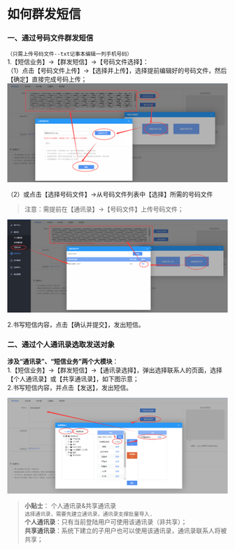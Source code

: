 # 如何群发短信

### 一、通过号码文件群发短信  
`（只需上传号码文件--txt记事本编辑一列手机号码） `    
1.【短信业务】->【群发短信】->【号码文件选择】：  
（1）点击【号码文件上传】->【选择并上传】，选择提前编辑好的号码文件，然后【确定】直接完成号码上传；  
<img src="../images/smsSend_phoneFile.png" alt="图片被外星人掠走了┌(。Д。)┐" title="通过号码文件选择对象">  

（2）或点击【选择号码文件】->从号码文件列表中【选择】所需的号码文件  
>注意：需提前在【通讯录】->【号码文件】上传号码文件；   

<img src="../images/smsSend_phoneFile2.png" alt="图片被外星人掠走了┌(。Д。)┐" title="通过号码文件选择对象">  

2.书写短信内容，点击【确认并提交】，发出短信。  


### 二、通过个人通讯录选取发送对象  
**涉及“通讯录”、“短信业务”两个大模块**：  
1.【短信业务】->【群发短信】->【通讯录选择】，弹出选择联系人的页面，选择【个人通讯录】或【共享通讯录】，如下图示意；  
2.书写短信内容，并点击【发送】，发出短信。

<img src="../images/smsSend_selectLink.png" alt="图片被外星人掠走了┌(。Д。)┐" title="通过号码文件选择对象">   

> **小贴士**： 个人通讯录&共享通讯录  
> `选择通讯录，需要先建立通讯录，通讯录支撑批量导入.`  
> **个人通讯录**：只有当前登陆用户可使用该通讯录（非共享）；  
> **共享通讯录**：系统下建立的子用户也可以使用该通讯录，通讯录联系人将被共享；